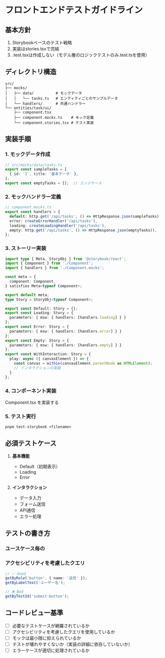 # フロントエンドテストガイドライン

## 基本方針

1. Storybookベースのテスト戦略
2. 実装はstories.tsxで完結
3. .test.tsxは作成しない（モデル層のロジックテストのみ.test.tsを使用）

## ディレクトリ構造

```
src/
├── mocks/
│   ├── data/          # モックデータ
│   │   └── tasks.ts   # エンティティごとのサンプルデータ
│   └── handlers/      # 共通ハンドラー
└── entities/task/ui/
    ├── component.tsx
    ├── component.mocks.ts    # モック定義
    └── component.stories.tsx # テスト実装
```

## 実装手順

### 1. モックデータ作成

```typescript
// src/mocks/data/tasks.ts
export const sampleTasks = [
  { id: '1', title: '基本データ' },
];
export const emptyTasks = [];  // エッジケース
```

### 2. モックハンドラー定義

```typescript
// component.mocks.ts
export const handlers = {
  default: http.get('/api/tasks', () => HttpResponse.json(sampleTasks)),
  error: createErrorHandler('/api/tasks'),
  loading: createLoadingHandler('/api/tasks'),
  empty: http.get('/api/tasks', () => HttpResponse.json(emptyTasks)),
};
```

### 3. ストーリー実装

```typescript
import type { Meta, StoryObj } from '@storybook/react';
import { Component } from './Component';
import { handlers } from './Component.mocks';

const meta = {
  component: Component,
} satisfies Meta<typeof Component>;

export default meta;
type Story = StoryObj<typeof Component>;

export const Default: Story = {};
export const Loading: Story = {
  parameters: { msw: { handlers: [handlers.loading] } }
};
export const Error: Story = {
  parameters: { msw: { handlers: [handlers.error] } }
};
export const Empty: Story = {
  parameters: { msw: { handlers: [handlers.empty] } }
};
export const WithInteraction: Story = {
  play: async ({ canvasElement }) => {
    const canvas = within(canvasElement.parentNode as HTMLElement);
    // インタラクションの実装
  }
};
```

### 4. コンポーネント実装

Component.tsx を実装する

### 5. テスト実行

`pnpm test-storybook <filename>`

## 必須テストケース

1. **基本機能**
   - Default（初期表示）
   - Loading
   - Error

2. **インタラクション**
   - データ入力
   - フォーム送信
   - API通信
   - エラー処理

## テストの書き方

### ユースケース毎の

### アクセシビリティを考慮したクエリ

```typescript
// ✅ Good
getByRole('button', { name: '送信' });
getByLabelText('ユーザー名');

// ❌ Bad
getByTestId('submit-button');
```

## コードレビュー基準

- [ ] 必要なテストケースが網羅されているか
- [ ] アクセシビリティを考慮したクエリを使用しているか
- [ ] モックは最小限に抑えられているか
- [ ] テストが壊れやすくないか（実装の詳細に依存していないか）
- [ ] エラーケースが適切に処理されているか
